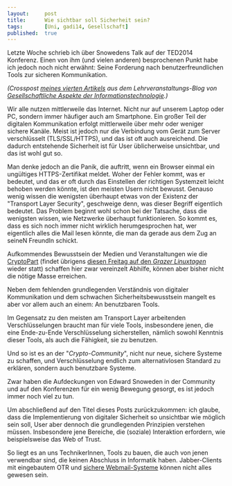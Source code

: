 ```yaml
---
layout: 	post
title: 		Wie sichtbar soll Sicherheit sein?
tags: 		[Uni, gadi14, Gesellschaft]
published: 	true
---
```


Letzte Woche schrieb ich über Snowedens Talk auf der TED2014 Konferenz. Einen von ihm (und vielen anderen) besprochenen Punkt habe ich jedoch noch nicht erwähnt: Seine Forderung nach benutzerfreundlichen Tools zur sicheren Kommunikation.

*(Crosspost [meines vierten Artikels](http://tugll.tugraz.at/blog/view/41532/wie-sichtbar-soll-sicherheit-sein) aus dem Lehrveranstaltungs-Blog von [Gesellschaftliche Aspekte der Informationstechnologie](http://blog.2904.cc/2014/03/14/gadi14/).)*

Wir alle nutzen&nbsp;mittlerweile das Internet. Nicht nur auf unserem Laptop oder PC, sondern immer h&auml;ufiger auch am Smartphone. Ein gro&szlig;er Teil der digitalen Kommunikation erfolgt mittlerweile &uuml;ber mehr oder weniger sichere Kan&auml;le. Meist ist jedoch nur die Verbindung vom Ger&auml;t zum Server verschl&uuml;sselt (TLS/SSL/HTTPS), und das ist oft auch ausreichend. Die dadurch entstehende Sicherheit ist f&uuml;r User &uuml;blicherweise unsichtbar, und das ist wohl gut so.

Man denke jedoch an die Panik, die auftritt, wenn ein Browser einmal ein ung&uuml;ltiges HTTPS-Zertifikat meldet. Woher der Fehler kommt, was er bedeutet, und das er oft durch das Einstellen der richtigen Systemzeit leicht behoben werden k&ouml;nnte, ist den meisten Usern nicht bewusst. Genauso wenig wissen die wenigsten &uuml;berhaupt etwas von der Existenz der "Transport Layer Security", geschweige denn, was dieser Begriff eigentlich bedeutet. Das Problem beginnt wohl schon bei der Tatsache, dass die wenigsten wissen, wie Netzwerke &uuml;berhaupt funktionieren. So kommt es, dass es sich noch immer nicht wirklich herumgesprochen hat, wer eigentlich alles die Mail lesen k&ouml;nnte, die man da gerade aus dem Zug an seineN FreundIn schickt.

Aufkommendes Bewusstsein der Medien und Veranstaltungen wie die <a href="http://cryptoparty.at/">CryptoPart</a> (findet&nbsp;&uuml;brigens <a href="http://linuxtage.at/cryptoparty/"> diesen Freitag auf den <em>Grazer Linuxtagen</em></a> wieder statt) schaffen hier zwar vereinzelt Abhilfe, k&ouml;nnen aber bisher nicht die n&ouml;tige Masse erreichen.

Neben dem fehlenden grundlegenden&nbsp;Verst&auml;ndnis von digitaler Kommunikation und dem schwachen Sicherheitsbewusstsein mangelt es aber vor allem auch an einem: An benutzbaren Tools.

Im Gegensatz zu den meisten am Transport Layer arbeitenden Verschl&uuml;sselungen braucht man f&uuml;r viele Tools, insbesondere jenen, die eine Ende-zu-Ende Verschl&uuml;sselung sicherstellen, n&auml;mlich sowohl&nbsp;Kenntnis dieser Tools, als auch die F&auml;higkeit, sie zu benutzen.

Und so ist es an der "<em>Crypto-Community</em>", nicht nur neue, sichere Systeme zu schaffen, und Verschl&uuml;sselung endlich zum alternativlosen Standard zu erkl&auml;ren, sondern auch benutzbare Systeme.

Zwar haben die Aufdeckungen von Edward Snoweden in der Community und auf den Konferenzen f&uuml;r ein wenig Bewegung gesorgt, es ist jedoch immer noch viel zu tun.

Um abschlie&szlig;end auf den Titel dieses Posts zur&uuml;ckzukommen: ich glaube, dass die Implementierung von digitaler Sicherheit so&nbsp;unsichtbar wie m&ouml;glich sein soll, User aber dennoch die grundlegenden Prinzipien verstehen m&uuml;ssen. Insbesondere jene Bereiche, die (soziale) Interaktion erfordern, wie beispielsweise das Web of Trust.

So liegt es an uns TechnikerInnen, Tools zu bauen, die auch von jenen verwendbar sind, die keinen Abschluss in Informatik haben. Jabber-Clients mit eingebautem OTR und <a href="http://mailpile.is/">sichere Webmail-Systeme</a> k&ouml;nnen nicht alles gewesen sein.
